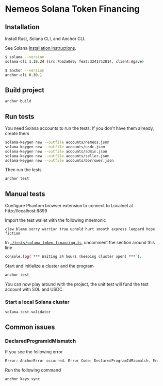 # Nemeos Solana Token Financing

## Installation

Install Rust, Solana CLI, and Anchor CLI.

See Solana [Installation instructions](https://solana.com/docs/intro/installation).

```bash
$ solana --version
solana-cli 1.18.24 (src:7ba2a0e9; feat:3241752014, client:Agave)

$ anchor --version
anchor-cli 0.30.1
```

## Build project

```bash
anchor build
```

## Run tests

You need Solana accounts to run the tests. If you don't have them already, create them

```bash
solana-keygen new --outfile accounts/nemeos.json
solana-keygen new --outfile accounts/usdc.json
solana-keygen new --outfile accounts/admin.json
solana-keygen new --outfile accounts/seller.json
solana-keygen new --outfile accounts/borrower.json
```

Then run the tests

```bash
anchor test
```

## Manual tests

Configure Phantom browser extension to connect to Localnet at http://localhost:8899

Import the test wallet with the following mnemonic

```
claw blame sorry warrior true uphold hurt smooth express leopard hope fiction
```

In [`./tests/solana_token_financing.ts`](./tests/solana_token_financing.ts), uncomment the section around this line

```bash
console.log(`*** Waiting 24 hours (keeping cluster open) ***`);
```

Start and initialize a cluster and the program

```bash
anchor test
```

You can now play around with the project, the unit test will fund the test account with SOL and USDC.

### Start a local Solana cluster

```bash
solana-test-validator
```

## Common issues

### DeclaredProgramIdMismatch

If you see the following error

```bash
Error: AnchorError occurred. Error Code: DeclaredProgramIdMismatch. Error Number: 4100. Error Message: The declared program id does not match the actual program id.
```

Run the following command

```bash
anchor keys sync
```
